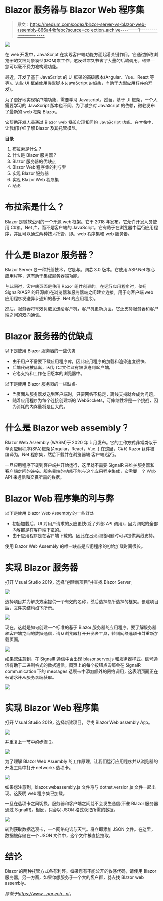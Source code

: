 # Blazor 服务器与 Blazor Web 程序集

> 原文：<https://medium.com/codex/blazor-server-vs-blazor-web-assembly-866a44bfebc?source=collection_archive---------1----------------------->

![](img/337cf73303f871c0f5fa0a735fd51a0a.png)

在 web 开发中，JavaScript 在实现客户端功能方面起着关键作用。它通过修改浏览器的文档对象模型(DOM)来工作。这反过来又节省了大量的后端调用。结果—您可以毫不费力地构建功能。

最近，开发了基于 JavaScript 的 UI 框架的高级版本(Angular、Vue、React 等等)。这些 UI 框架使用类型脚本(JavaScript 的超集，有助于大型应用程序的开发)。

为了更好地实现客户端功能，需要学习 Javascript。然而，基于 UI 框架，一个人需要学习的 JavaScript 版本也不同。为了减少对 JavaScript 的依赖，微软发布了最新的 web 框架 Blazor。

它帮助开发人员通过 Blazor web 框架实现相同的 JavaScript 功能。在本帖中，让我们详细了解 Blazor 及其托管模型。

**目录**

1.  布拉索是什么？
2.  什么是 Blazor 服务器？
3.  Blazor 服务器的优缺点
4.  Blazor Web 程序集的利与弊
5.  实现 Blazor 服务器
6.  实现 Blazor Web 程序集
7.  结论

# 布拉索是什么？

Blazor 是微软公司的一个开源 web 框架。它于 2018 年发布。它允许开发人员使用 C#和。Net 库，而不是客户端的 JavaScript。它有助于在浏览器中运行应用程序，并且可以通过两种技术托管，即。web 程序集和 web 服务器。

# 什么是 Blazor 服务器？

Blazor Server 是一种托管技术，它是与。网芯 3.0 版本。它使用 ASP.Net 核心应用程序，这有助于集成服务器端功能。

与此同时，客户端页面是使用 Razor 组件创建的。在运行应用程序时，使用 SignalR(ASP 的开源库)在浏览器和服务器端之间建立连接。用于向客户端 web 应用程序发送异步通知的基于. Net 的应用程序)。

然后，服务器将有效负载发送给客户机，客户机更新页面。它还支持服务器和客户端之间的双向通信。

# Blazor 服务器的优缺点

以下是使用 Blazor 服务器的一些优势

*   由于用户不需要下载应用程序库，因此应用程序的加载和渲染速度很快。
*   后端代码被隔离，因为 C#文件没有被发送到客户端。
*   它也支持和工作在旧版本的浏览器中。

以下是使用 Blazor 服务器的一些缺点-

*   当页面从服务器发送到客户端时，只要网络不稳定，离线支持就会成为问题。
*   随着应用程序为每个连接创建新的 WebSockets，可伸缩性将是一个挑战，因为消耗的内存量将是巨大的。

# 什么是 Blazor web assembly？

Blazor Web Assembly (WASM)于 2020 年 5 月发布。它的工作方式非常类似于单页应用程序(SPA)框架(Angular，React，Vue..).在这里，C#和 Razor 组件被编译为。Net 程序集，然后下载并在浏览器端(客户端)运行。

一旦应用程序下载到客户端并开始运行，这里就不需要 SignalR 来维护服务器和客户端之间的连接。服务器端的功能不能与这个应用程序集成，它需要一个 Web API 来通信和交换所需的数据。

# Blazor Web 程序集的利与弊

以下是使用 Blazor Web Assembly 的一些好处

*   初始加载后，UI 对用户请求的反应更快(除了外部 API 调用)，因为网站的全部内容都是在客户端下载的。
*   由于应用程序是在客户端下载的，因此在出现网络问题时可以提供离线支持。

使用 Blazor Web Assembly 的唯一缺点是应用程序的初始加载时间很长。

# 实现 Blazor 服务器

打开 Visual Studio 2019，选择“创建新项目”并查找 Blazor Server。

![](img/6bd8a585ed04a79a2e7c1ad3675fbc3a.png)

选择项目并为解决方案提供一个有效的名称，然后选择您所选择的框架。创建项目后，文件夹结构如下所示。

![](img/38b0b46f899ef533cf01fd551825f113.png)

现在，这就是如何创建一个标准的基于 Blazor 服务器的应用程序。要了解服务器和客户端之间的数据通信，请从浏览器打开开发者工具，转到网络选项卡并重新加载页面。

![](img/2372b0fcfc0b456cd44997ac01f46443.png)

如果您注意到，在 SignalR 通信中会出现 blazor.server.js 和服务器样式。信号通信有助于二进制格式的数据通信。网页上的每个按钮点击都会在 SignalR communication 下的 messages 选项卡中添加额外的网络调用，这表明页面正在被请求并从服务器端获取。

![](img/856f4a38df470ddb20e2f1d239053685.png)

# 实现 Blazor Web 程序集

打开 Visual Studio 2019，选择新建项目，寻找 Blazor Web assembly App。

![](img/16f2fa6f49f2cad7b6a10e5f19a35364.png)

并重复上一节中的步骤 2。

![](img/c65b5b061679d1740297004b9e72a81c.png)

为了理解 Blazor Web Assembly 的工作原理，让我们运行应用程序并从浏览器的开发工具中打开 networks 选项卡。

![](img/73c8c7a351f509b0fb9c151a3cf5e80c.png)

如果您注意到，blazor.webassembly.js 文件将与 dotnet.version.js 文件一起出现。这表明 web 程序集已加载。

一旦在选项卡之间切换，服务器和客户端之间就不会发生通信(不像 Blazor 服务器通过 SignalR)。相反，只会以 JSON 格式获取所需的数据。

![](img/1a91d01c51cab27277967cc4fe767a24.png)

转到获取数据选项卡，一个网络电话与天气。将立即添加 JSON 文件。在这里，数据被存储在一个 JSON 文件中，这个文件被直接拉取。

# 结论

Blazor 的两种托管方式各有利弊。如果您有不能公开的敏感代码，请使用 Blazor 服务器。另一方面，如果你想服务于一个大的客户群，就去找 Blazor web assembly。

*原载于*[*https://www . partech . nl*](https://www.partech.nl/nl/publicaties/2021/07/blazor-server-vs-blazor-web-assembly)*。*